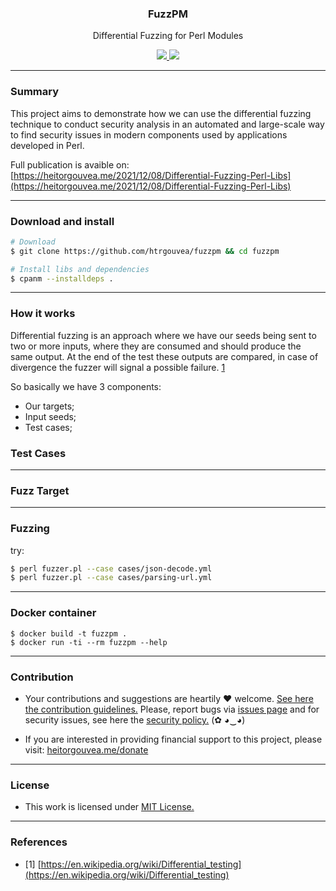 <p align="center">
  <h3 align="center"><b>FuzzPM</b></h3>
  <p align="center">Differential Fuzzing for Perl Modules</p>
  <p align="center">
    <a href="https://github.com/htrgouvea/fuzzpm/blob/master/LICENSE.md">
      <img src="https://img.shields.io/badge/license-MIT-blue.svg">
    </a>
    <a href="https://github.com/htrgouvea/fuzzpm/releases">
      <img src="https://img.shields.io/badge/version-0.0.2-blue.svg">
    </a>
  </p>
</p>

---

### Summary

This project aims to demonstrate how we can use the differential fuzzing technique to conduct security analysis in an automated and large-scale way to find security issues in modern components used by applications developed in Perl.

Full publication is avaible on: [https://heitorgouvea.me/2021/12/08/Differential-Fuzzing-Perl-Libs](https://heitorgouvea.me/2021/12/08/Differential-Fuzzing-Perl-Libs)

---

### Download and install

```bash
# Download
$ git clone https://github.com/htrgouvea/fuzzpm && cd fuzzpm

# Install libs and dependencies
$ cpanm --installdeps .
```

---

### How it works

Differential fuzzing is an approach where we have our seeds being sent to two or more inputs, where they are consumed and should produce the same output. At the end of the test these outputs are compared, in case of divergence the fuzzer will signal a possible failure. [1](#references)

So basically we have 3 components:

- Our targets;
- Input seeds;
- Test cases;

### Test Cases

---

### Fuzz Target


---

### Fuzzing

try:

```bash
$ perl fuzzer.pl --case cases/json-decode.yml
$ perl fuzzer.pl --case cases/parsing-url.yml
```


---

### Docker container

```
$ docker build -t fuzzpm .
$ docker run -ti --rm fuzzpm --help
```

---

### Contribution

- Your contributions and suggestions are heartily ♥ welcome. [See here the contribution guidelines.](/.github/CONTRIBUTING.md) Please, report bugs via [issues page](https://github.com/htrgouvea/fuzzpm/issues) and for security issues, see here the [security policy.](/SECURITY.md) (✿ ◕‿◕)

- If you are interested in providing financial support to this project, please visit: [heitorgouvea.me/donate](https://heitorgouvea.me/donate)

---

### License

- This work is licensed under [MIT License.](/LICENSE.md)

---

### References

- [1] [https://en.wikipedia.org/wiki/Differential_testing](https://en.wikipedia.org/wiki/Differential_testing)
